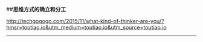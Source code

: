 
##**思维方式的确立和分工**

http://techgogogo.com/2015/11/what-kind-of-thinker-are-you/?hmsr=toutiao.io&utm_medium=toutiao.io&utm_source=toutiao.io

---
